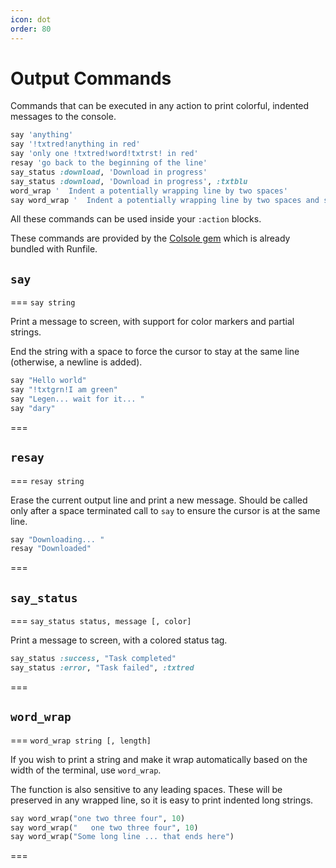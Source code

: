 ```yaml
---
icon: dot
order: 80
---
```


# Output Commands

Commands that can be executed in any action to print colorful, indented messages to the console.

```ruby
say 'anything'
say '!txtred!anything in red'
say 'only one !txtred!word!txtrst! in red'
resay 'go back to the beginning of the line'
say_status :download, 'Download in progress'
say_status :download, 'Download in progress', :txtblu
word_wrap '  Indent a potentially wrapping line by two spaces'
say word_wrap '  Indent a potentially wrapping line by two spaces and say it'
```

All these commands can be used inside your `:action` blocks.

These commands are provided by the [Colsole gem](https://github.com/DannyBen/colsole) which is already bundled with Runfile.

## `say`

=== `say string`

Print a message to screen, with support for color markers and partial strings.

End the string with a space to force the cursor to stay at the same line (otherwise, a newline is added).

```ruby Examples
say "Hello world"
say "!txtgrn!I am green"
say "Legen... wait for it... "
say "dary"
```

===

## `resay`

=== `resay string`

Erase the current output line and print a new message. Should be called only after a space terminated call to `say` to ensure the cursor is at the same line.


```ruby Example
say "Downloading... "
resay "Downloaded"
```

===

## `say_status`

=== `say_status status, message [, color]`

Print a message to screen, with a colored status tag.

```ruby Examples
say_status :success, "Task completed"
say_status :error, "Task failed", :txtred
```

===

## `word_wrap`

=== `word_wrap string [, length]`

If you wish to print a string and make it wrap automatically based on the width of the terminal, use `word_wrap`.

The function is also sensitive to any leading spaces. These will be preserved in any wrapped line, so it is easy to print indented long strings.

```ruby Examples
say word_wrap("one two three four", 10)
say word_wrap("   one two three four", 10)
say word_wrap("Some long line ... that ends here")
```

===